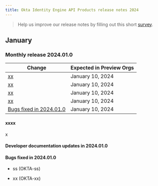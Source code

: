 ```yaml
---
title: Okta Identity Engine API Products release notes 2024
---
```


<ApiLifecycle access="ie" />

> Help us improve our release notes by filling out this short [survey](https://surveys.okta.com/jfe/form/SV_4VEZcIGOX0TBgkC).

## January

### Monthly release 2024.01.0

| Change | Expected in Preview Orgs |
|--------------------------------------------------------------------------|--------------------------|
| [xx](#x) | January 10, 2024 |
| [xx](#x) | January 10, 2024 |
| [xx](#x) | January 10, 2024 |
| [xx](#x) | January 10, 2024 |
| [Bugs fixed in 2024.01.0](#bugs-fixed-in-2024-01-0) | January 10, 2024 |

#### xxxx

x <!-- OKTA-xx-->

#### Developer documentation updates in 2024.01.0

#### Bugs fixed in 2024.01.0

* ss (OKTA-ss)

* xx (OKTA-xx)
